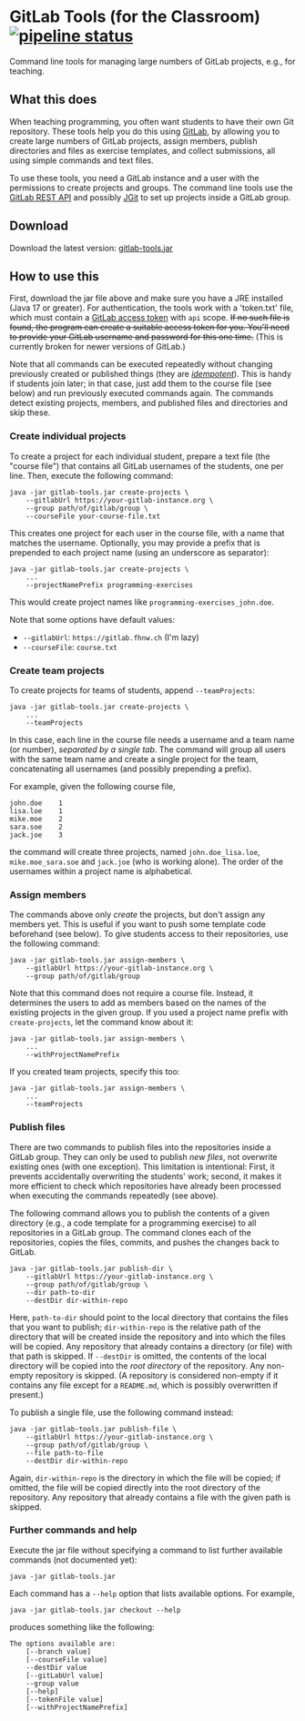 # GitLab Tools (for the Classroom) [![pipeline status](https://gitlab.fhnw.ch/gitlab-tools/gitlab-tools/badges/main/pipeline.svg)](https://gitlab.fhnw.ch/gitlab-tools/gitlab-tools/-/commits/main)

Command line tools for managing large numbers of GitLab projects, e.g., for teaching.

## What this does

When teaching programming, you often want students to have their own Git repository. These tools help you do this using [GitLab](https://about.gitlab.com/), by allowing you to create large numbers  of GitLab projects, assign members, publish directories and files as exercise templates, and collect submissions, all using simple commands and text files.

To use these tools, you need a GitLab instance and a user with the  permissions to create projects and groups. The command line tools use the [GitLab REST API](https://docs.gitlab.com/ee/api/) and possibly [JGit](https://www.eclipse.org/jgit/) to set up projects inside a GitLab group.


## Download

Download the latest version: [gitlab-tools.jar](https://gitlab.fhnw.ch/gitlab-tools/gitlab-tools/-/jobs/artifacts/main/raw/target/gitlab-tools.jar?job=deploy)


## How to use this

First, download the jar file above and make sure you have a JRE installed (Java 17 or greater). For authentication, the tools work with a 'token.txt' file, which must contain a [GitLab access token](https://docs.gitlab.com/ee/user/profile/personal_access_tokens.html) with `api` scope. ~~If no such file is found, the program can create a suitable access token for you. You'll need to provide your GitLab username and password for this one time.~~ (This is currently broken for newer versions of GitLab.)

Note that all commands can be executed repeatedly without changing previously created or published things (they are _[idempotent](https://en.wikipedia.org/wiki/Idempotence)_). This is handy if students join later; in that case, just add them to the course file (see below) and run previously executed commands again. The commands detect existing projects, members, and published files and directories and skip these.

### Create individual projects

To create a project for each individual student, prepare a text file (the "course file") that contains all GitLab usernames of the students, one per line. Then, execute the following command:

    java -jar gitlab-tools.jar create-projects \
        --gitlabUrl https://your-gitlab-instance.org \
        --group path/of/gitlab/group \
        --courseFile your-course-file.txt

This creates one project for each user in the course file, with a name that matches the username. Optionally, you may provide a prefix that is prepended to each project name (using an underscore as separator):

    java -jar gitlab-tools.jar create-projects \
        ...
        --projectNamePrefix programming-exercises

This would create project names like `programming-exercises_john.doe`.

Note that some options have default values:
* `--gitlabUrl`: `https://gitlab.fhnw.ch` (I'm lazy)
* `--courseFile`: `course.txt`

### Create team projects

To create projects for teams of students, append `--teamProjects`:

    java -jar gitlab-tools.jar create-projects \
        ...
        --teamProjects

In this case, each line in the course file needs a username and a team name (or number), *separated by a single tab*. The command will group all users with the same team name and create a single project for the team, concatenating all usernames (and possibly prepending a prefix).

For example, given the following course file,

    john.doe	1
    lisa.loe	1
    mike.moe	2
    sara.soe	2
    jack.joe	3

the command will create three projects, named `john.doe_lisa.loe`, `mike.moe_sara.soe` and `jack.joe` (who is working alone). The order of the usernames within a project name is alphabetical.

### Assign members

The commands above only *create* the projects, but don't assign any members yet. This is useful if you want to push some template code beforehand (see below). To give students access to their repositories, use the following command:

    java -jar gitlab-tools.jar assign-members \
        --gitlabUrl https://your-gitlab-instance.org \
        --group path/of/gitlab/group


Note that this command does not require a course file. Instead, it determines the users to add as members based on the names of the existing projects in the given group. If you used a project name prefix with `create-projects`, let the command know about it:

    java -jar gitlab-tools.jar assign-members \
        ...
        --withProjectNamePrefix

If you created team projects, specify this too:

    java -jar gitlab-tools.jar assign-members \
        ...
        --teamProjects

### Publish files

There are two commands to publish files into the repositories inside a GitLab group. They can only be used to publish _new files_, not overwrite existing ones (with one exception). This limitation is intentional: First, it prevents accidentally overwriting the students' work; second, it makes it more efficient to check which repositories have already been processed when executing the commands repeatedly (see above).

The following command allows you to publish the contents of a given directory (e.g., a code template for a programming exercise) to all repositories in a GitLab group. The command clones each of the repositories, copies the files, commits, and pushes the changes back to GitLab.

    java -jar gitlab-tools.jar publish-dir \
        --gitlabUrl https://your-gitlab-instance.org \
        --group path/of/gitlab/group \
        --dir path-to-dir
        --destDir dir-within-repo

Here, `path-to-dir` should point to the local directory that contains the files that you want to publish; `dir-within-repo` is the relative path of the directory that will be created inside the repository and into which the files will be copied. Any repository that already contains a directory (or file) with that path is skipped. If `--destDir` is omitted, the contents of the local directory will be copied into the _root directory_ of the repository. Any non-empty repository is skipped. (A repository is considered non-empty if it contains any file except for a `README.md`, which is possibly overwritten if present.)

To publish a single file, use the following command instead:

    java -jar gitlab-tools.jar publish-file \
        --gitlabUrl https://your-gitlab-instance.org \
        --group path/of/gitlab/group \
        --file path-to-file
        --destDir dir-within-repo

Again, `dir-within-repo` is the directory in which the file will be copied; if omitted, the file will be copied directly into the root directory of the repository. Any repository that already contains a file with the given path is skipped.

### Further commands and help

Execute the jar file without specifying a command to list further available commands (not documented yet):

    java -jar gitlab-tools.jar

Each command has a `--help` option that lists available options. For example,

    java -jar gitlab-tools.jar checkout --help

produces something like the following:

    The options available are:
        [--branch value]
        [--courseFile value]
        --destDir value
        [--gitLabUrl value]
        --group value
        [--help]
        [--tokenFile value]
        [--withProjectNamePrefix]
